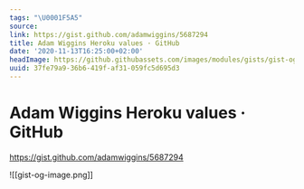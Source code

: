 ```yaml
---
tags: "\U0001F5A5"
source:
link: https://gist.github.com/adamwiggins/5687294
title: Adam Wiggins Heroku values · GitHub
date: '2020-11-13T16:25:00+02:00'
headImage: https://github.githubassets.com/images/modules/gists/gist-og-image.png
uuid: 37fe79a9-36b6-419f-af31-059fc5d695d3
---
```


# Adam Wiggins Heroku values · GitHub
https://gist.github.com/adamwiggins/5687294

![[gist-og-image.png]]
